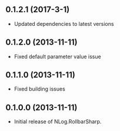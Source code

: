 ## 0.1.2.1 (2017-3-1)

* Updated dependencies to latest versions

## 0.1.2.0 (2013-11-11)

* Fixed default parameter value issue

## 0.1.1.0 (2013-11-11)

* Fixed building issues


## 0.1.0.0 (2013-11-11)

* Initial release of NLog.RollbarSharp.
